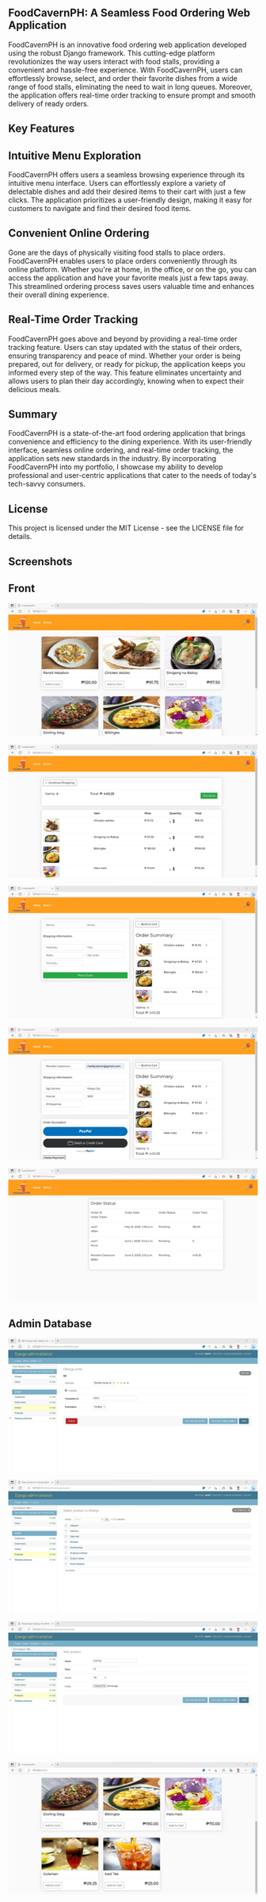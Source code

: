 ## FoodCavernPH: A Seamless Food Ordering Web Application

FoodCavernPH is an innovative food ordering web application developed using the robust Django framework. This cutting-edge platform revolutionizes the way users interact with food stalls, providing a convenient and hassle-free experience. With FoodCavernPH, users can effortlessly browse, select, and order their favorite dishes from a wide range of food stalls, eliminating the need to wait in long queues. Moreover, the application offers real-time order tracking to ensure prompt and smooth delivery of ready orders.

## Key Features

## Intuitive Menu Exploration
FoodCavernPH offers users a seamless browsing experience through its intuitive menu interface. Users can effortlessly explore a variety of delectable dishes and add their desired items to their cart with just a few clicks. The application prioritizes a user-friendly design, making it easy for customers to navigate and find their desired food items.

## Convenient Online Ordering
Gone are the days of physically visiting food stalls to place orders. FoodCavernPH enables users to place orders conveniently through its online platform. Whether you're at home, in the office, or on the go, you can access the application and have your favorite meals just a few taps away. This streamlined ordering process saves users valuable time and enhances their overall dining experience.

## Real-Time Order Tracking
FoodCavernPH goes above and beyond by providing a real-time order tracking feature. Users can stay updated with the status of their orders, ensuring transparency and peace of mind. Whether your order is being prepared, out for delivery, or ready for pickup, the application keeps you informed every step of the way. This feature eliminates uncertainty and allows users to plan their day accordingly, knowing when to expect their delicious meals.

## Summary
FoodCavernPH is a state-of-the-art food ordering application that brings convenience and efficiency to the dining experience. With its user-friendly interface, seamless online ordering, and real-time order tracking, the application sets new standards in the industry. By incorporating FoodCavernPH into my portfolio, I showcase my ability to develop professional and user-centric applications that cater to the needs of today's tech-savvy consumers.


## License
This project is licensed under the MIT License - see the LICENSE file for details.

## Screenshots

## Front
![App Screenshot](https://github.com/ZenkieCasanova/FoodCavern/blob/edf36ee584dbd9925c2c6afed376f6e40cf75409/SCREENSHOTS/Screenshot%202023-06-03%20220723.jpg)

![App Screenshot](https://github.com/ZenkieCasanova/FoodCavern/blob/5441bbe8b64772d8ab2aefff03b1a2c96ce20ad4/SCREENSHOTS/Screenshot%202023-06-03%20220927.jpg)

![App Screenshot](https://github.com/ZenkieCasanova/FoodCavern/blob/5441bbe8b64772d8ab2aefff03b1a2c96ce20ad4/SCREENSHOTS/Screenshot%202023-06-03%20221237.jpg)

![App Screenshot](https://github.com/ZenkieCasanova/FoodCavern/blob/5441bbe8b64772d8ab2aefff03b1a2c96ce20ad4/SCREENSHOTS/Screenshot%202023-06-03%20221250.jpg)

![App Screenshot](https://github.com/ZenkieCasanova/FoodCavern/blob/5441bbe8b64772d8ab2aefff03b1a2c96ce20ad4/SCREENSHOTS/Screenshot%202023-06-03%20221337s.jpg)

## Admin Database
![App Screenshot](https://github.com/ZenkieCasanova/FoodCavern/blob/5441bbe8b64772d8ab2aefff03b1a2c96ce20ad4/SCREENSHOTS/Screenshot%202023-06-03%20221637.jpg)

![App Screenshot](https://github.com/ZenkieCasanova/FoodCavern/blob/5441bbe8b64772d8ab2aefff03b1a2c96ce20ad4/SCREENSHOTS/Screenshot%202023-06-03%20221724.jpg)

![App Screenshot](https://github.com/ZenkieCasanova/FoodCavern/blob/5441bbe8b64772d8ab2aefff03b1a2c96ce20ad4/SCREENSHOTS/Screenshot%202023-06-03%20221937.jpg)

![App Screenshot](https://github.com/ZenkieCasanova/FoodCavern/blob/5441bbe8b64772d8ab2aefff03b1a2c96ce20ad4/SCREENSHOTS/Screenshot%202023-06-03%20222146.jpg)
